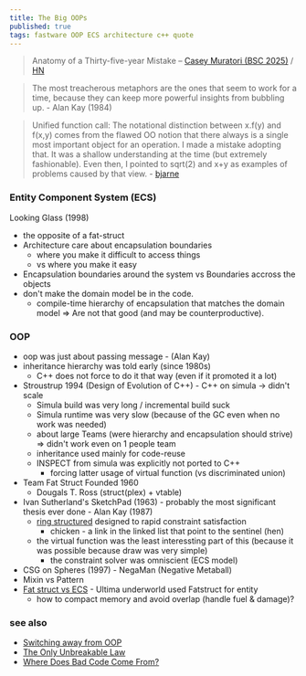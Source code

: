 ```yaml
---
title: The Big OOPs
published: true
tags: fastware OOP ECS architecture c++ quote
---
```

> Anatomy of a Thirty-five-year Mistake – [Casey Muratori (BSC 2025)](https://www.youtube.com/watch?v=wo84LFzx5nI) / [HN](https://news.ycombinator.com/item?id=44612313)

> The most treacherous metaphors are the ones that seem to work for a time, because they can keep more powerful insights from bubbling up. - Alan Kay (1984)

> Unified function call: The notational distinction between x.f(y) and f(x,y) comes from the flawed OO notion that there always is a single most important object for an operation. I made a mistake adopting that. It was a shallow understanding at the time (but extremely fashionable). Even then, I pointed to sqrt(2) and x+y as examples of problems caused by that view. - [bjarne](https://www.open-std.org/jtc1/sc22/wg21/docs/papers/2019/p1962r0.pdf)

### Entity Component System (ECS)
Looking Glass (1998)
- the opposite of a fat-struct
- Architecture care about encapsulation boundaries
	- where you make it difficult to access things
    - vs where you make it easy
- Encapsulation boundaries around the system vs Boundaries accross the objects
- don't make the domain model be in the code.
	- compile-time hierarchy of encapsulation that matches the domain model => Are not that good (and may be counterproductive).

### OOP
- oop was just about passing message - (Alan Kay)
- inheritance hierarchy was told early (since 1980s)
	- C++ does not force to do it that way (even if it promoted it a  lot)
- Stroustrup 1994 (Design of Evolution of C++) - C++ on simula -> didn't scale 
	- Simula build was very long / incremental build suck
    - Simula runtime was very slow (because of the GC even when no work was needed)
    - about large Teams (were hierarchy and encapsulation should strive) => didn't work even on 1 people team
    - inheritance used mainly for code-reuse
	- INSPECT from simula was explicitly not ported to C++ 
    	- forcing latter usage of virtual function (vs discriminated union)
- Team Fat Struct Founded 1960
	- Dougals T. Ross (struct(plex) + vtable)
- Ivan Sutherland's SketchPad (1963) - probably the most significant thesis ever done - Alan Kay (1987)
	- [ring structured](https://youtu.be/wo84LFzx5nI?si=LtKJzwD9d2dtB_4y&t=5614) designed to rapid constraint satisfaction
    	- chicken - a link in the linked list that point to the sentinel (hen)
	- the virtual function was the least interessting part of this (because it was possible because draw was very simple)
    	- the constraint solver was omniscient (ECS model)
- CSG on Spheres (1997) - NegaMan (Negative Metaball)
- Mixin vs Pattern
- [Fat struct vs ECS](https://youtu.be/wo84LFzx5nI?si=QM7w1b7r-H3ABHuL&t=7390) - Ultima underworld used Fatstruct for entity
	- how to compact memory and avoid overlap (handle fuel & damage)?

### see also
- [Switching away from OOP](https://www.youtube.com/watch?v=ToBF_mLxEcI)
- [The Only Unbreakable Law](https://www.youtube.com/watch?v=5IUj1EZwpJY)
- [Where Does Bad Code Come From?](https://www.youtube.com/watch?v=7YpFGkG-u1w)